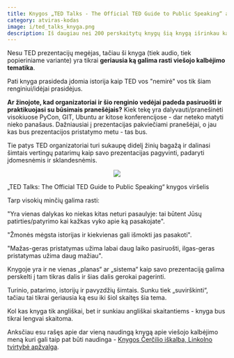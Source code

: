 ```yaml
---
title: Knygos „TED Talks - The Official TED Guide to Public Speaking“ apžvalga
category: atviras-kodas
image: i/ted_talks_knyga.png
description: Iš daugiau nei 200 perskaitytų knygų šią knygą išrinkau kaip geriausią knygą skirtą viešojo kalbėjimo įgūdžiams lavinti. Su šimtais praktinių pavyzdžių, daugybę istorijų ir tikra gyva patirtimi.
---
```


Nesu TED prezentacijų megėjas, tačiau ši knyga (tiek audio, tiek popieriniame variante) yra tikrai **geriausia ką galima rasti viešojo kalbėjimo tematika**.

Pati knyga prasideda įdomia istorija kaip TED vos "nemirė" vos tik šiam renginiui/idėjai prasidėjus.

**Ar žinojote, kad organizatoriai ir šio renginio vedėjai padeda pasiruošti ir praktikuojasi su būsimais pranešėjais?** Kiek tekę yra dalyvauti/pranešinėti visokiuose PyCon, GIT, Ubuntu ar kitose konferencijose - dar neteko matyti nieko panašaus. Dažniausiai į prezentacijas pakviečiami pranešėjai, o jau kas bus prezentacijos pristatymo metu - tas bus.

Tie patys TED organizatoriai turi sukaupę didelį žinių bagažą ir dalinasi šimtais vertingų patarimų kaip savo prezentacijas pagyvinti, padaryti įdomesnėmis ir sklandesnėmis.

<p style="text-align: center; margin-bottom: 5px">
    <img src="/i/ted_talks_knyga.png" style="max-width: 100%; max-height: 500px" />
</p>

<p class="text-muted small text-center">„TED Talks: The Official TED Guide to Public Speaking“ knygos viršelis</p>

Tarp visokių minčių galima rasti:

"Yra vienas dalykas ko niekas kitas neturi pasaulyje: tai būtent Jūsų patirties/patyrimo kai kažkas vyko apie ką pasakojate".

"Žmonės mėgsta istorijas ir kiekvienas gali išmokti jas pasakoti".

"Mažas-geras pristatymas užima labai daug laiko pasiruošti, ilgas-geras pristatymas užima daug mažiau".

Knygoje yra ir ne vienas „planas“ ar „sistema“ kaip savo prezentaciją galima perskelti į tam tikras dalis ir šias dalis gerokai pagerinti.

Turinio, patarimo, istorijų ir pavyzdžių šimtais. Sunku tiek „suvirškinti“, tačiau tai tikrai geriausia ką esu iki šiol skaitęs šia tema.

Kol kas knyga tik angliškai, bet ir sunkiau angliškai skaitantiems - knyga bus tikrai lengvai skaitoma.

Anksčiau esu rašęs apie dar vieną naudingą knygą apie viešojo kalbėjimo meną kuri gali taip pat būti naudinga - [Knygos Čerčilio iškalba, Linkolno tvirtybė apžvalga](https://www.jarmalavicius.lt/knygos/knygos-cercilio-iskalba-linkolno-tvirtybe-apzvalga).